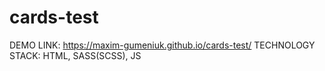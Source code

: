 # cards-test

DEMO LINK: https://maxim-gumeniuk.github.io/cards-test/
TECHNOLOGY STACK: HTML, SASS(SCSS), JS
